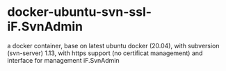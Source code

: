 # docker-ubuntu-svn-ssl-iF.SvnAdmin
a docker container, base on latest ubuntu docker (20.04), with subversion (svn-server) 1.13, with https support (no certificat management) and interface for management iF.SvnAdmin 
